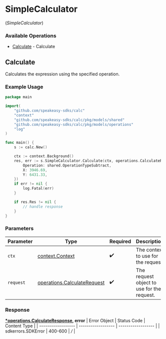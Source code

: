 # SimpleCalculator
(*SimpleCalculator*)

### Available Operations

* [Calculate](#calculate) - Calculate

## Calculate

Calculates the expression using the specified operation.

### Example Usage

```go
package main

import(
	"github.com/speakeasy-sdks/calc"
	"context"
	"github.com/speakeasy-sdks/calc/pkg/models/shared"
	"github.com/speakeasy-sdks/calc/pkg/models/operations"
	"log"
)

func main() {
    s := calc.New()

    ctx := context.Background()
    res, err := s.SimpleCalculator.Calculate(ctx, operations.CalculateRequest{
        Operation: shared.OperationTypeSubtract,
        X: 3946.69,
        Y: 6431.33,
    })
    if err != nil {
        log.Fatal(err)
    }

    if res.Res != nil {
        // handle response
    }
}
```

### Parameters

| Parameter                                                                      | Type                                                                           | Required                                                                       | Description                                                                    |
| ------------------------------------------------------------------------------ | ------------------------------------------------------------------------------ | ------------------------------------------------------------------------------ | ------------------------------------------------------------------------------ |
| `ctx`                                                                          | [context.Context](https://pkg.go.dev/context#Context)                          | :heavy_check_mark:                                                             | The context to use for the request.                                            |
| `request`                                                                      | [operations.CalculateRequest](../../pkg/models/operations/calculaterequest.md) | :heavy_check_mark:                                                             | The request object to use for the request.                                     |


### Response

**[*operations.CalculateResponse](../../pkg/models/operations/calculateresponse.md), error**
| Error Object       | Status Code        | Content Type       |
| ------------------ | ------------------ | ------------------ |
| sdkerrors.SDKError | 400-600            | */*                |
